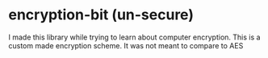 encryption-bit (un-secure)
==============

I made this library while trying to learn about computer encryption. This is a custom made encryption scheme.  It was not meant to compare to AES 

